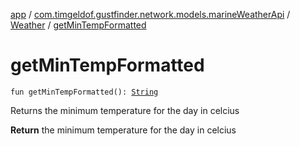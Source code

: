 [app](../../index.md) / [com.timgeldof.gustfinder.network.models.marineWeatherApi](../index.md) / [Weather](index.md) / [getMinTempFormatted](./get-min-temp-formatted.md)

# getMinTempFormatted

`fun getMinTempFormatted(): `[`String`](https://kotlinlang.org/api/latest/jvm/stdlib/kotlin/-string/index.html)

Returns the minimum temperature for the day in celcius

**Return**
the minimum temperature for the day in celcius

